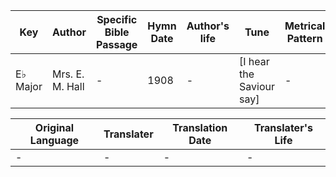 Key | Author   | Specific Bible Passage     |Hymn Date |Author's life |Tune |Metrical Pattern   |Composer/Source
-- | --------- | ---------------------------|----------|--------------|-----|-------------------|-------------  
E♭ Major |Mrs. E. M. Hall |- |1908 |- |[I hear the Saviour say] |- |John T. Grape

Original Language | Translater | Translation Date   | Translater's Life  
----------------- | --------- | --------------------|-------------     
\- |- |- |-
